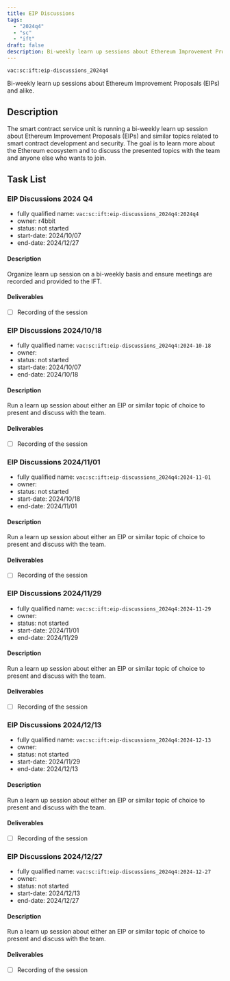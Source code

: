 ```yaml
---
title: EIP Discussions
tags:
  - "2024q4"
  - "sc"
  - "ift"
draft: false
description: Bi-weekly learn up sessions about Ethereum Improvement Proposals (EIPs) and alike.
---
```


`vac:sc:ift:eip-discussions_2024q4`

Bi-weekly learn up sessions about Ethereum Improvement Proposals (EIPs) and alike.

## Description

The smart contract service unit is running a bi-weekly learn up session about Ethereum Improvement Proposals (EIPs) and similar topics related to smart contract development and security. The goal is to learn more about the Ethereum ecosystem and to discuss the presented topics with the team and anyone else who wants to join.


## Task List

### EIP Discussions 2024 Q4

* fully qualified name: `vac:sc:ift:eip-discussions_2024q4:2024q4`
* owner: r4bbit
* status: not started
* start-date: 2024/10/07
* end-date: 2024/12/27

#### Description

Organize learn up session on a bi-weekly basis and ensure meetings are recorded and provided to the IFT.

#### Deliverables

- [ ] Recording of the session

### EIP Discussions 2024/10/18

* fully qualified name: `vac:sc:ift:eip-discussions_2024q4:2024-10-18`
* owner: 
* status: not started
* start-date: 2024/10/07
* end-date: 2024/10/18

#### Description

Run a learn up session about either an EIP or similar topic of choice to present and discuss with the team.

#### Deliverables

- [ ] Recording of the session

### EIP Discussions 2024/11/01

* fully qualified name: `vac:sc:ift:eip-discussions_2024q4:2024-11-01`
* owner: 
* status: not started
* start-date: 2024/10/18
* end-date: 2024/11/01

#### Description

Run a learn up session about either an EIP or similar topic of choice to present and discuss with the team.

#### Deliverables

- [ ] Recording of the session

### EIP Discussions 2024/11/29

* fully qualified name: `vac:sc:ift:eip-discussions_2024q4:2024-11-29`
* owner: 
* status: not started
* start-date: 2024/11/01
* end-date: 2024/11/29

#### Description

Run a learn up session about either an EIP or similar topic of choice to present and discuss with the team.

#### Deliverables

- [ ] Recording of the session

### EIP Discussions 2024/12/13

* fully qualified name: `vac:sc:ift:eip-discussions_2024q4:2024-12-13`
* owner: 
* status: not started
* start-date: 2024/11/29
* end-date: 2024/12/13

#### Description

Run a learn up session about either an EIP or similar topic of choice to present and discuss with the team.

#### Deliverables

- [ ] Recording of the session

### EIP Discussions 2024/12/27

* fully qualified name: `vac:sc:ift:eip-discussions_2024q4:2024-12-27`
* owner: 
* status: not started
* start-date: 2024/12/13
* end-date: 2024/12/27

#### Description

Run a learn up session about either an EIP or similar topic of choice to present and discuss with the team.

#### Deliverables

- [ ] Recording of the session

